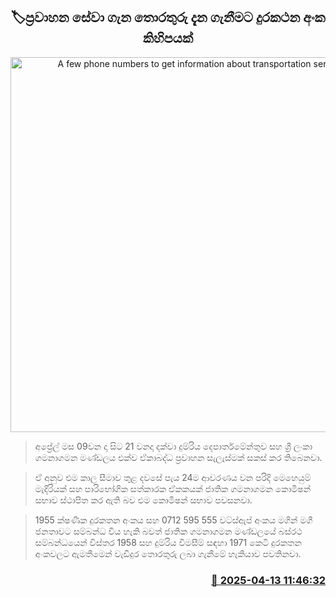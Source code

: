 <p align='center'><b><h2 align='center' title='A few phone numbers to get information about transportation services'>🏷ප්‍රවාහන සේවා ගැන තොරතුරු දැන ගැනීමට දුරකථන අංක කිහිපයක්</h2></b></p>
<p align='center'><img src='https://helakuru.sgp1.cdn.digitaloceanspaces.com/esana/images/lib/bus1[1].jpg' width='600' alt='A few phone numbers to get information about transportation services'></p>

> අප්‍රේල් මස 09වන දා සිට 21 වනදා දක්වා දුම්රිය දෙපාර්තමේන්තුව සහ ශ්‍රී ලංකා ගමනාගමන මණ්ඩලය එක්ව ඒකාබද්ධ ප්‍රවාහන සැලැස්මක් සකස් කර තිබෙනවා.

> ඒ අනුව එම කාල සීමාව තුළ දවසේ පැය 24ම ආවරණය වන පරිදි මෙහෙයුම් මැදිරියක් සහ පාරිභෝගික සත්කාරක ඒකකයක් ජාතික ගමනාගමන කොමිෂන් සභාව ස්ථාපිත කර ඇති බව එම කොමිෂන් සභාව පවසනවා.

> 1955 ක්ෂණීක දුරකතන අංකය සහ 0712 595 555 වට්ස්ඇප් අංකය මගින් මගී ජනතාවට සම්බන්ධ විය හැකි බවත් ජාතික ගමනාගමන මණ්ඩලයේ බස්රථ සම්බන්ධයෙන් විස්තර 1958 සහ දුම්රිය විමසීම් සඳහා 1971 කෙටි දුරකතන අංකවලට ඇමතීමෙන් වැඩිදුර තොරතුරු ලබා ගැනීමේ හැකියාව පවතිනවා.



<h3 align='right'><a href='https://www.helakuru.lk/esana/p/109221/'>📅 2025-04-13 11:46:32</a></h3>
